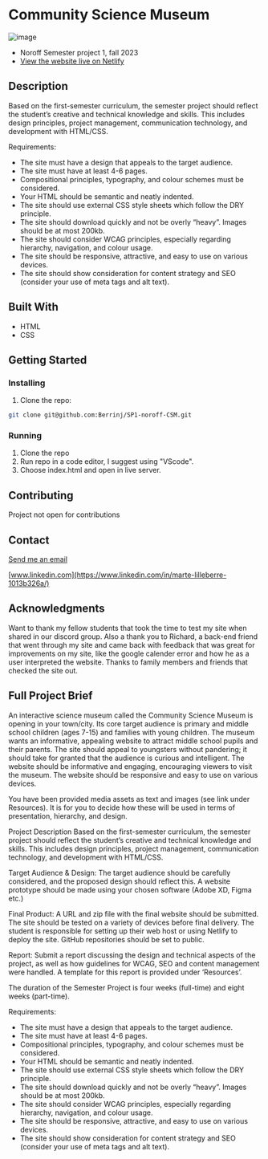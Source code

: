 # Community Science Museum

![image](https://onedrive.live.com/embed?resid=6948AB603E194695%2184687&authkey=%21ALHvj_fd8xWGFxI&height=660)
- Noroff Semester project 1, fall 2023
- [View the website live on Netlify](https://sp1-noroff-csm.netlify.app/)

## Description

Based on the first-semester curriculum, the semester project should reflect the student’s creative and technical knowledge and skills. This includes design principles, project management, communication technology, and development with HTML/CSS.

Requirements:
- The site must have a design that appeals to the target audience.
- The site must have at least 4-6 pages.
- Compositional principles, typography, and colour schemes must be considered.
- Your HTML should be semantic and neatly indented.
- The site should use external CSS style sheets which follow the DRY principle.
- The site should download quickly and not be overly “heavy”. Images should be at most 200kb.
- The site should consider WCAG principles, especially regarding hierarchy, navigation, and colour usage.
- The site should be responsive, attractive, and easy to use on various devices.
- The site should show consideration for content strategy and SEO (consider your use of meta tags and alt text).

## Built With

- HTML
- CSS

## Getting Started

### Installing

1. Clone the repo:

```bash
git clone git@github.com:Berrinj/SP1-noroff-CSM.git
```

### Running

1. Clone the repo
2. Run repo in a code editor, I suggest using "VScode".
3. Choose index.html and open in live server.

## Contributing

Project not open for contributions

## Contact

[Send me an email](mailto:berremarte@gmail.com)

[www.linkedin.com](https://www.linkedin.com/in/marte-lilleberre-1013b326a/)

## Acknowledgments

Want to thank my fellow students that took the time to test my site when shared in our
discord group.
Also a thank you to Richard, a back-end friend that went through my site and came back with
feedback that was great for improvements on my site, like the google calender error and how
he as a user interpreted the website.
Thanks to family members and friends that checked the site out.



## Full Project Brief
An interactive science museum called the Community Science Museum is opening in your town/city. Its core target audience is primary and middle school children (ages 7-15) and families with young children. The museum wants an informative, appealing website to attract middle school pupils and their parents. The site should appeal to youngsters without pandering; it should take for granted that the audience is curious and intelligent. The website should be informative and engaging, encouraging viewers to visit the museum. The website should be responsive and easy to use on various devices.

You have been provided media assets as text and images (see link under Resources). It is for you to decide how these will be used in terms of presentation, hierarchy, and design.

Project Description
Based on the first-semester curriculum, the semester project should reflect the student’s creative and technical knowledge and skills. This includes design principles, project management, communication technology, and development with HTML/CSS.

Target Audience & Design: The target audience should be carefully considered, and the proposed design should reflect this. A website prototype should be made using your chosen software (Adobe XD, Figma etc.)

Final Product: A URL and zip file with the final website should be submitted. The site should be tested on a variety of devices before final delivery. The student is responsible for setting up their web host or using Netlify to deploy the site. GitHub repositories should be set to public.

Report: Submit a report discussing the design and technical aspects of the project, as well as how guidelines for WCAG, SEO and content management were handled. A template for this report is provided under ‘Resources’.

The duration of the Semester Project is four weeks (full-time) and eight weeks (part-time).

Requirements:
- The site must have a design that appeals to the target audience.
- The site must have at least 4-6 pages.
- Compositional principles, typography, and colour schemes must be considered.
- Your HTML should be semantic and neatly indented.
- The site should use external CSS style sheets which follow the DRY principle.
- The site should download quickly and not be overly “heavy”. Images should be at most 200kb.
- The site should consider WCAG principles, especially regarding hierarchy, navigation, and colour usage.
- The site should be responsive, attractive, and easy to use on various devices.
- The site should show consideration for content strategy and SEO (consider your use of meta tags and alt text).
